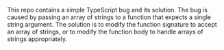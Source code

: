 This repo contains a simple TypeScript bug and its solution. The bug is caused by passing an array of strings to a function that expects a single string argument. The solution is to modify the function signature to accept an array of strings, or to modify the function body to handle arrays of strings appropriately.